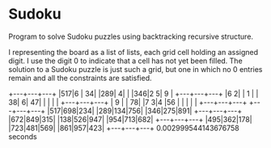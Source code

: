 # Sudoku
Program to solve Sudoku puzzles using backtracking recursive structure.

I representing the board as a list of lists, each grid cell holding an assigned digit. I use the digit 0 to indicate that a cell has not yet been filled. The solution to a Sudoku puzzle is just such a grid, but one in which no 0 entries remain and all the constraints are satisfied.

+---+---+---+
|517|6  | 34|
|289|  4|   |
|346|2 5| 9 |
+---+---+---+
|6 2|   | 1 |
| 38|  6| 47|
|   |   |   |
+---+---+---+
| 9 |   | 78|
|7 3|4  |56 |
|   |   |   |
+---+---+---+
+---+---+---+
|517|698|234|
|289|134|756|
|346|275|891|
+---+---+---+
|672|849|315|
|138|526|947|
|954|713|682|
+---+---+---+
|495|362|178|
|723|481|569|
|861|957|423|
+---+---+---+
0.002999544143676758 seconds
